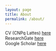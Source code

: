 ```yaml
---
layout: page
title: About
permalink: /about/
---
```


CV (CNPq Lattes) [here](http://lattes.cnpq.br/3160805152538713)  
ResearchGate [here](http://www.researchgate.net/profile/Eliardo_Costa)  
Google Scholar [here](http://scholar.google.com.br/citations?user=CJRHpW8AAAAJ&hl)  
